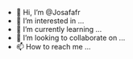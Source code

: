 - 👋 Hi, I’m @Josafafr
- 👀 I’m interested in ...
- 🌱 I’m currently learning ...
- 💞️ I’m looking to collaborate on ...
- 📫 How to reach me ...

<!---
Josafafr/Josafafr is a ✨ special ✨ repository because its `README.md` (this file) appears on your GitHub profile.
You can click the Preview link to take a look at your changes.
--->
